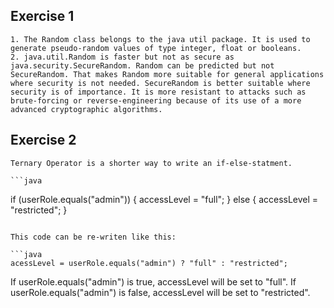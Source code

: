 ## Exercise 1
    1. The Random class belongs to the java util package. It is used to generate pseudo-random values of type integer, float or booleans.
    2. java.util.Random is faster but not as secure as java.security.SecureRandom. Random can be predicted but not SecureRandom. That makes Random more suitable for general applications where security is not needed. SecureRandom is better suitable where security is of importance. It is more resistant to attacks such as brute-forcing or reverse-engineering because of its use of a more advanced cryptographic algorithms.

## Exercise 2
    Ternary Operator is a shorter way to write an if-else-statment.

    ```java
if (userRole.equals("admin")) {
    accessLevel = "full";
} else {
    accessLevel = "restricted";
}
```

This code can be re-writen like this:

```java
acessLevel = userRole.equals("admin") ? "full" : "restricted";
```

If userRole.equals("admin") is true, accessLevel will be set to "full".
If userRole.equals("admin") is false, accessLevel will be set to "restricted".